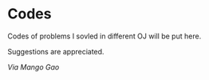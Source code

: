 # Codes
Codes of problems I sovled in different OJ will be put here.

Suggestions are appreciated.

*Via Mango Gao*
